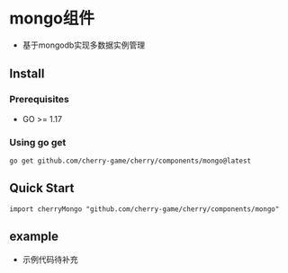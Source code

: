 # mongo组件
- 基于mongodb实现多数据实例管理

## Install

### Prerequisites
- GO >= 1.17

### Using go get
```
go get github.com/cherry-game/cherry/components/mongo@latest
```


## Quick Start
```
import cherryMongo "github.com/cherry-game/cherry/components/mongo"
```

## example
- 示例代码待补充